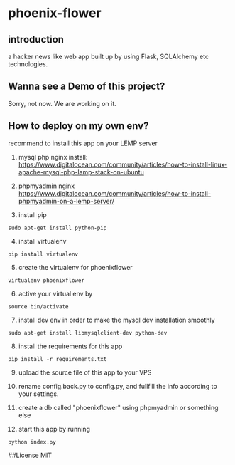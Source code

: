 phoenix-flower
==============

## introduction
a hacker news like web app built up by using Flask, SQLAlchemy etc technologies.

## Wanna see a Demo of this project?
Sorry, not now. We are working on it.

## How to deploy on my own env?
recommend to install this app on your LEMP server
1. mysql php nginx install:
https://www.digitalocean.com/community/articles/how-to-install-linux-apache-mysql-php-lamp-stack-on-ubuntu

2. phpmyadmin nginx
https://www.digitalocean.com/community/articles/how-to-install-phpmyadmin-on-a-lemp-server/

3.  install pip
```
sudo apt-get install python-pip
```
4. install virtualenv
```
pip install virtualenv
```

5. create the virtualenv for phoenixflower
```
virtualenv phoenixflower
```

6. active your virtual env by
```
source bin/activate
```

7. install dev env in order to make the mysql dev installation smoothly
```
sudo apt-get install libmysqlclient-dev python-dev
```
8. install the requirements for this app
```
pip install -r requirements.txt
```

9. upload the source file of this app to your VPS

10. rename config.back.py  to config.py, and fullfill the info according to your settings.

11. create a db called "phoenixflower" using phpmyadmin or something else

12. start this app by running
```
python index.py
```

##License
MIT
